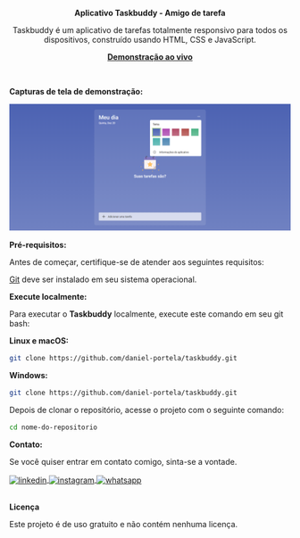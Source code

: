 <div align="center">

<b>Aplicativo Taskbuddy - Amigo de tarefa</b>

  <p>Taskbuddy é um aplicativo de tarefas totalmente responsivo para todos os dispositivos, construído usando HTML, CSS e JavaScript.</p>

  <a href="https://apptaskbuddy.netlify.app/"><strong>Demonstração ao vivo</strong></a>
</div><br>


<b>Capturas de tela de demonstração:</b>

![Demonstração da área de trabalho do Taskbuddy](./readme-images/desktop.png "Demonstração de área de trabalho")

<b>Pré-requisitos:</b>

<p>Antes de começar, certifique-se de atender aos seguintes requisitos:</p>

[Git](https://git-scm.com/downloads "Download Git") deve ser instalado em seu sistema operacional.

<b>Execute localmente:</b>

<p>Para executar o <b>Taskbuddy</b> localmente, execute este comando em seu git bash:</p>

<b>Linux e macOS:</b>

```bash
git clone https://github.com/daniel-portela/taskbuddy.git
```

<b>Windows:</b>

```bash
git clone https://github.com/daniel-portela/taskbuddy.git
```

Depois de clonar o repositório, acesse o projeto com o seguinte comando:

```bash
cd nome-do-repositorio
```

<b>Contato:</b>

<p>Se você quiser entrar em contato comigo, sinta-se a vontade.</p> 

<a href="https://linkedin.com/in/danie1portela" target="_blank">
  <img align="center" src="https://img.shields.io/badge/ - LinkedIn-05122A?style=flat&logo=linkedin" alt="linkedin"/>
</a>
 <a href="https://instagram.com/danielfront_" target="_blank">
 <img align="center" src="https://img.shields.io/badge/ - Instagram-05122A?style=flat&logo=instagram" alt="instagram"/>
</a>
 <a href="https://wa.me/77999109489" target="_blank">
 <img align="center" src="https://img.shields.io/badge/-Whatsapp-05122A?style=flat&logo=whatsapp" alt="whatsapp"/>
</a>

<br><b>Licença</b>

<p>Este projeto é de uso gratuito e não contém nenhuma licença.</p>

